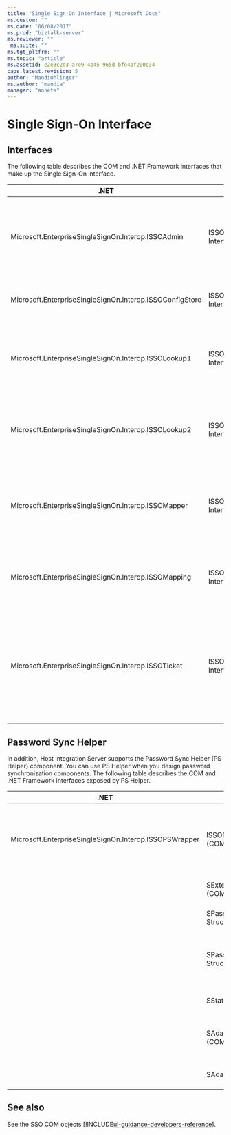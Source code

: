 ```yaml
---
title: "Single Sign-On Interface | Microsoft Docs"
ms.custom: ""
ms.date: "06/08/2017"
ms.prod: "biztalk-server"
ms.reviewer: ""
 ms.suite: ""
ms.tgt_pltfrm: ""
ms.topic: "article"
ms.assetid: e2e3c2d3-a7e9-4a45-965d-bfe4bf200c34
caps.latest.revision: 5
author: "MandiOhlinger"
ms.author: "mandia"
manager: "anneta"
---
```

# Single Sign-On Interface

## Interfaces
The following table describes the COM and .NET Framework interfaces that make up the Single Sign-On interface.  
  
|.NET|COM|Description|  
|----------|---------|-----------------|  
|Microsoft.EnterpriseSingleSignOn.Interop.ISSOAdmin|ISSOAdmin Interface (COM)|Creates, updates, and deletes an SSO application. Also performs other administration functions.|  
|Microsoft.EnterpriseSingleSignOn.Interop.ISSOConfigStore|ISSOConfigStore Interface (COM)|Gets and sets information in the SSO configuration store.|  
|Microsoft.EnterpriseSingleSignOn.Interop.ISSOLookup1|ISSOLookup1 Interface (COM)|Enables you to look up the external credentials on a specified application for the current user.|  
|Microsoft.EnterpriseSingleSignOn.Interop.ISSOLookup2|ISSOLookup2 Interface (COM)|As above, but also enables you to look up the Windows credentials for a specified external user.|  
|Microsoft.EnterpriseSingleSignOn.Interop.ISSOMapper|ISSOMapper Interface (COM)|Enables you to set the external credentials for the current user for a specified application.|  
|Microsoft.EnterpriseSingleSignOn.Interop.ISSOMapping|ISSOMapping Interface (COM)|Creates and maintains the mapping between users and affiliated applications.|  
|Microsoft.EnterpriseSingleSignOn.Interop.ISSOTicket|ISSOTicket Interface (COM)|Creates the ticket that contains the appropriate security information. This ticket is then sent on with the appropriate message from your application.|  


## Password Sync Helper  
 In addition, Host Integration Server supports the Password Sync Helper (PS Helper) component. You can use PS Helper when you design password synchronization components. The following table describes the COM and .NET Framework interfaces exposed by PS Helper.  
  
|.NET|COM|Description|  
|----------|---------|-----------------|  
|Microsoft.EnterpriseSingleSignOn.Interop.ISSOPSWrapper|ISSONotification Interface (COM)|Handles password changes to and from non-Windows operating systems.|  
||SExternalAccount Structure (COM)|Describes an external account.|  
||SPasswordChange Structure (COM)|Describes a password change.|  
||SPasswordChangeComplete Structure (COM)|Describes the completion of a password change.|  
||SStatus Structure (COM)|Describes an error or event.|  
||SAdapterInGroup Structure (COM)|Describes the adapters in a given group.|  
||SAdapter Structure (COM)|Describes a specific adapter.|

## See also
See the SSO COM objects [!INCLUDE[ui-guidance-developers-reference](../includes/ui-guidance-developers-reference.md)]. 